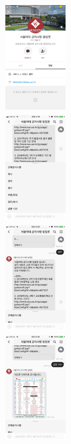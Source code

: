 
<img src ="/img/IMG_9429.PNG" width="190" height="330" style="display:inline;"></img>

<img src ="/img/IMG_9290.PNG" width="190" height="330" style="display:inline;"></img>

<img src ="/img/IMG_9291.PNG" width="190" height="330" style="display:inline;"></img>

<img src ="/img/IMG_9292.PNG" width="190" height="330" style="display:inline;"></img>

